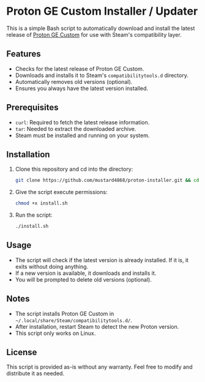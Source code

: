 # Proton GE Custom Installer / Updater

This is a simple Bash script to automatically download and install the latest release of [Proton GE Custom](https://github.com/GloriousEggroll/proton-ge-custom) for use with Steam's compatibility layer.

## Features
- Checks for the latest release of Proton GE Custom.
- Downloads and installs it to Steam's `compatibilitytools.d` directory.
- Automatically removes old versions (optional).
- Ensures you always have the latest version installed.

## Prerequisites
- `curl`: Required to fetch the latest release information.
- `tar`: Needed to extract the downloaded archive.
- Steam must be installed and running on your system.

## Installation
1. Clone this repository and cd into the directory:
   ```bash
   git clone https://github.com/mustard4868/proton-installer.git && cd proton-installer
   ```
2. Give the script execute permissions:
   ```bash
   chmod +x install.sh
   ```
3. Run the script:
   ```bash
   ./install.sh
   ```

## Usage
- The script will check if the latest version is already installed. If it is, it exits without doing anything.
- If a new version is available, it downloads and installs it.
- You will be prompted to delete old versions (optional).

## Notes
- The script installs Proton GE Custom in `~/.local/share/Steam/compatibilitytools.d/`.
- After installation, restart Steam to detect the new Proton version.
- This script only works on Linux.

## License
This script is provided as-is without any warranty. Feel free to modify and distribute it as needed.

